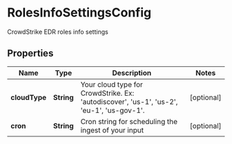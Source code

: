 

# RolesInfoSettingsConfig

CrowdStrike EDR roles info settings

## Properties

| Name | Type | Description | Notes |
|------------ | ------------- | ------------- | -------------|
|**cloudType** | **String** | Your cloud type for CrowdStrike. Ex: &#39;autodiscover&#39;, &#39;us-1&#39;, &#39;us-2&#39;, &#39;eu-1&#39;, &#39;us-gov-1&#39;. |  [optional] |
|**cron** | **String** | Cron string for scheduling the ingest of your input |  [optional] |



